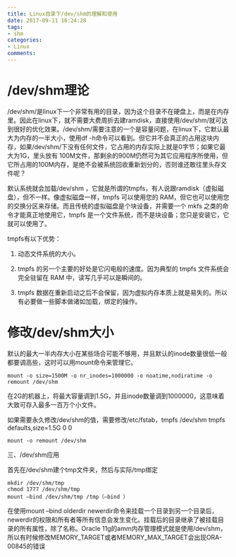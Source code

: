 ```yaml
---
title: Linux目录下/dev/shm的理解和使用
date: 2017-09-11 16:24:28
tags:
- shm
categories:
- Linux
comments:
---
```

# /dev/shm理论

/dev/shm/是linux下一个非常有用的目录，因为这个目录不在硬盘上，而是在内存里。因此在linux下，就不需要大费周折去建ramdisk，直接使用/dev/shm/就可达到很好的优化效果。/dev/shm/需要注意的一个是容量问题，在linux下，它默认最大为内存的一半大小，使用df -h命令可以看到。但它并不会真正的占用这块内存，如果/dev/shm/下没有任何文件，它占用的内存实际上就是0字节；如果它最大为1G，里头放有 100M文件，那剩余的900M仍然可为其它应用程序所使用，但它所占用的100M内存，是绝不会被系统回收重新划分的，否则谁还敢往里头存文件呢？

默认系统就会加载/dev/shm ，它就是所谓的tmpfs，有人说跟ramdisk（虚拟磁盘），但不一样。像虚拟磁盘一样，tmpfs 可以使用您的 RAM，但它也可以使用您的交换分区来存储。而且传统的虚拟磁盘是个块设备，并需要一个 mkfs 之类的命令才能真正地使用它，tmpfs 是一个文件系统，而不是块设备；您只是安装它，它就可以使用了。

tmpfs有以下优势：

1. 动态文件系统的大小。

2. tmpfs 的另一个主要的好处是它闪电般的速度。因为典型的 tmpfs 文件系统会完全驻留在 RAM 中，读写几乎可以是瞬间的。

3. tmpfs 数据在重新启动之后不会保留，因为虚拟内存本质上就是易失的。所以有必要做一些脚本做诸如加载，绑定的操作。

# 修改/dev/shm大小

默认的最大一半内存大小在某些场合可能不够用，并且默认的inode数量很低一般都要调高些，这时可以用mount命令来管理它。

```
mount -o size=1500M -o nr_inodes=1000000 -o noatime,nodiratime -o remount /dev/shm
```

在2G的机器上，将最大容量调到1.5G，并且inode数量调到1000000，这意味着大致可存入最多一百万个小文件。

如果需要永久修改/dev/shm的值，需要修改/etc/fstab，tmpfs /dev/shm tmpfs defaults,size=1.5G 0 0

```
mount -o remount /dev/shm
```

三、/dev/shm应用

首先在/dev/shm建个tmp文件夹，然后与实际/tmp绑定
```
mkdir /dev/shm/tmp
chmod 1777 /dev/shm/tmp
mount –bind /dev/shm/tmp /tmp（–bind ）
```
在使用mount –bind olderdir newerdir命令来挂载一个目录到另一个目录后，newerdir的权限和所有者等所有信息会发生变化。挂载后的目录继承了被挂载目录的所有属性，除了名称。Oracle 11g的amm内存管理模式就是使用/dev/shm，所以有时候修改MEMORY_TARGET或者MEMORY_MAX_TARGET会出现ORA-00845的错误
